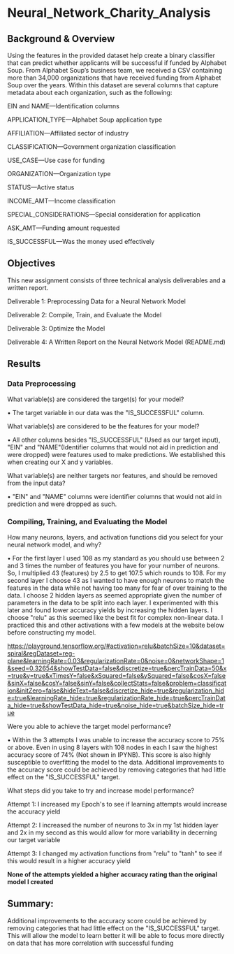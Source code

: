 # Neural_Network_Charity_Analysis

## Background & Overview
Using the features in the provided dataset help create a binary classifier that can predict whether applicants will be successful if funded by Alphabet Soup.
From Alphabet Soup’s business team, we received a CSV containing more than 34,000 organizations that have received funding from Alphabet Soup over the years. Within this dataset are several columns that capture metadata about each organization, such as the following:

EIN and NAME—Identification columns

APPLICATION_TYPE—Alphabet Soup application type

AFFILIATION—Affiliated sector of industry

CLASSIFICATION—Government organization classification

USE_CASE—Use case for funding

ORGANIZATION—Organization type

STATUS—Active status

INCOME_AMT—Income classification

SPECIAL_CONSIDERATIONS—Special consideration for application

ASK_AMT—Funding amount requested

IS_SUCCESSFUL—Was the money used effectively

## Objectives

This new assignment consists of three technical analysis deliverables and a written report.

Deliverable 1: Preprocessing Data for a Neural Network Model

Deliverable 2: Compile, Train, and Evaluate the Model

Deliverable 3: Optimize the Model

Deliverable 4: A Written Report on the Neural Network Model (README.md)

## Results
### Data Preprocessing

What variable(s) are considered the target(s) for your model?

•	The target variable in our data was the "IS_SUCCESSFUL" column.

What variable(s) are considered to be the features for your model?

•	All other columns besides "IS_SUCCESSFUL" (Used as our target input), "EIN" and "NAME"(Identifier columns that would not aid in prediction and were dropped) were features used to make predictions. We established this when creating our X and y variables.

What variable(s) are neither targets nor features, and should be removed from the input data?

•	"EIN" and "NAME" columns were identifier columns that would not aid in prediction and were dropped as such.

### Compiling, Training, and Evaluating the Model

How many neurons, layers, and activation functions did you select for your neural network model, and why?
 
•	For the first layer I used 108 as my standard as you should use between 2 and 3 times the number of features you have for your number of neurons. So, I multiplied 43 (features) by 2.5 to get 107.5 which rounds to 108. For my second layer I choose 43 as I wanted to have enough neurons to match the features in the data while not having too many for fear of over training to the data. I choose 2 hidden layers as seemed appropriate given the number of parameters in the data to be split into each layer. I experimented with this later and found lower accuracy yields by increasing the hidden layers. I choose "relu" as this seemed like the best fit for complex non-linear data. I practiced this and other activations with a few models at the website below before constructing my model.

https://playground.tensorflow.org/#activation=relu&batchSize=10&dataset=spiral&regDataset=reg-plane&learningRate=0.03&regularizationRate=0&noise=0&networkShape=1&seed=0.32654&showTestData=false&discretize=true&percTrainData=50&x=true&y=true&xTimesY=false&xSquared=false&ySquared=false&cosX=false&sinX=false&cosY=false&sinY=false&collectStats=false&problem=classification&initZero=false&hideText=false&discretize_hide=true&regularization_hide=true&learningRate_hide=true&regularizationRate_hide=true&percTrainData_hide=true&showTestData_hide=true&noise_hide=true&batchSize_hide=true

Were you able to achieve the target model performance?

•	Within the 3 attempts I was unable to increase the accuracy score to 75% or above. Even in using 8 layers with 108 nodes in each I saw the highest accuracy score of 74% (Not shown in IPYNB). This score is also highly susceptible to overfitting the model to the data. Additional improvements to the accuracy score could be achieved by removing categories that had little effect on the "IS_SUCCESSFUL" target.

What steps did you take to try and increase model performance?

Attempt 1: I increased my Epoch's to see if learning attempts would increase the accuracy yield

Attempt 2: I increased the number of neurons to 3x in my 1st hidden layer and 2x in my second as this would allow for more variability in decerning our target variable

Attempt 3: I changed my activation functions from "relu" to "tanh" to see if this would result in a higher accuracy yield

<B>None of the attempts yielded a higher accuracy rating than the original model I created</B>

## Summary:
Additional improvements to the accuracy score could be achieved by removing categories that had little effect on the "IS_SUCCESSFUL" target. This will allow the model to learn better it will be able to focus more directly on data that has more correlation with successful funding
